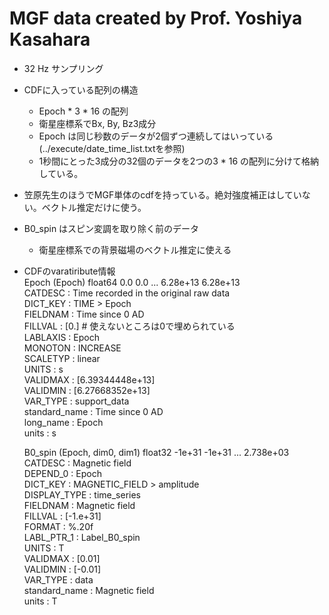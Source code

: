 # MGF data created by Prof. Yoshiya Kasahara

- 32 Hz サンプリング
- CDFに入っている配列の構造
  - Epoch * 3 * 16 の配列
  - 衛星座標系でBx, By, Bz3成分
  - Epoch は同じ秒数のデータが2個ずつ連続してはいっている(../execute/date_time_list.txtを参照)
  - 1秒間にとった3成分の32個のデータを2つの3 * 16 の配列に分けて格納している。
- 笠原先生のほうでMGF単体のcdfを持っている。絶対強度補正はしていない。ベクトル推定だけに使う。
- B0_spin はスピン変調を取り除く前のデータ
  - 衛星座標系での背景磁場のベクトル推定に使える

- CDFのvaratiribute情報\
    Epoch
    (Epoch)
    float64
    0.0 0.0 ... 6.28e+13 6.28e+13\
    CATDESC : Time recorded in the original raw data\
    DICT_KEY : TIME > Epoch\
    FIELDNAM : Time since 0 AD\
    FILLVAL : [0.] # 使えないところは0で埋められている\
    LABLAXIS : Epoch\
    MONOTON : INCREASE\
    SCALETYP : linear\
    UNITS : s\
    VALIDMAX : [6.39344448e+13]\
    VALIDMIN : [6.27668352e+13]\
    VAR_TYPE : support_data\
    standard_name : Time since 0 AD\
    long_name : Epoch\
    units : s

    B0_spin
    (Epoch, dim0, dim1)
    float32
    -1e+31 -1e+31 ... 2.738e+03 \
    CATDESC : Magnetic field \
    DEPEND_0 : Epoch\
    DICT_KEY : MAGNETIC_FIELD > amplitude \
    DISPLAY_TYPE : time_series \
    FIELDNAM : Magnetic field \
    FILLVAL : [-1.e+31] \
    FORMAT : %.20f \
    LABL_PTR_1 : Label_B0_spin \
    UNITS : T \
    VALIDMAX : [0.01] \
    VALIDMIN : [-0.01] \
    VAR_TYPE : data \
    standard_name : Magnetic field \
    units : T 
